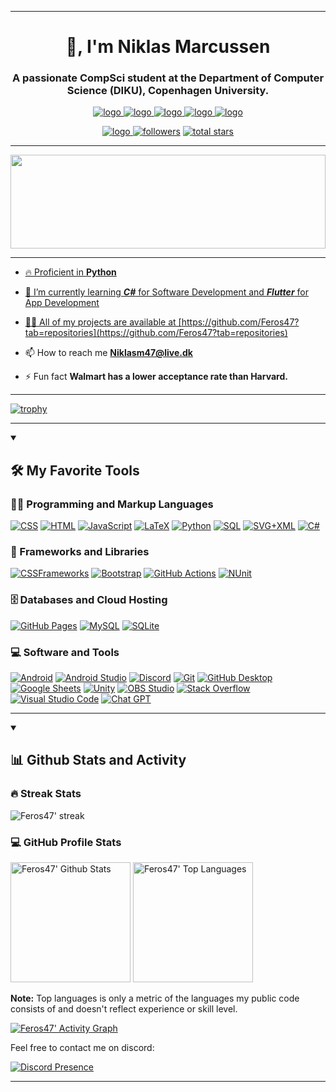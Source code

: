 <hr>

<h1 align="center">👋, I'm Niklas Marcussen</h1>
<h3 align="center">A passionate CompSci student at the Department of Computer Science (DIKU), Copenhagen University.</h3>

<!-- My links -->
<p align="center">
  <a href="https://www.linkedin.com/in/niklas-marcussen-232391299/"><img alt="logo" src="https://img.shields.io/badge/-LinkedIn-0077B5?logo=linkedin&logoColor=white&style=for-the-badge"/>
  <a href="https://github.com/Feros47"><img alt="logo" src="https://img.shields.io/badge/-GitHub-black?logo=github&logoColor=white&style=for-the-badge"/>
  <a href="https://www.instagram.com/marcussen_niklas/"><img alt="logo" src="https://img.shields.io/badge/-Instagram-c13584?logo=instagram&logoColor=white&style=for-the-badge"/>
  <a href="https://www.youtube.com/channel/UCWf53JkOtDx16pvm_bEPmHg"><img alt="logo" src="https://img.shields.io/badge/-YouTube-red?logo=youtube&logoColor=white&style=for-the-badge"/>
  <a href="https://discord.com/users/317062000201170944"><img alt="logo" src="https://img.shields.io/badge/-Discord-3e74e8?logo=discord&logoColor=white&style=for-the-badge"/>
</p>
<p align="center">
  <a href="discord.com"><img alt="logo" src="https://komarev.com/ghpvc/?username=Feros47&style=for-the-badge"/>
  <img alt="followers" title="Følg mig på Github" src="https://custom-icon-badges.demolab.com/github/followers/Feros47?color=236ad3&labelColor=1155ba&style=for-the-badge&logo=person-add&label=Follow&logoColor=white"/></a>
  <a href="https://github.com/Feros47?tab=repositories&sort=stargazers"><img alt="total stars" title="Total stars on GitHub" src="https://custom-icon-badges.demolab.com/github/stars/Feros47?color=55960c&style=for-the-badge&labelColor=488207&logo=star"/>
</p>

<hr>

<img src="https://raw.githubusercontent.com/rodrigograca31/rodrigograca31/master/matrix.svg" width="100%" height="150px"/> 

 <hr>
<!-- Coding joke image and our details -->
 
- 🔥 Proficient in **Python**

- 🌱 I’m currently learning ***C#*** for Software Development and ***Flutter*** for App Development

- 👨‍💻 All of my projects are available at [https://github.com/Feros47?tab=repositories](https://github.com/Feros47?tab=repositories)

- 📫 How to reach me **Niklasm47@live.dk**

- ⚡ Fun fact **Walmart has a lower acceptance rate than Harvard.**

<hr>
<!-- Git trophies -->
  
[![trophy](https://github-profile-trophy.vercel.app/?username=Feros47&theme=onedark)](https://github.com/ryo-ma/github-profile-trophy)

<hr>
<!-- Coding languages and stuff I work on -->

<details open> 
  <summary><h2>🛠️ My Favorite Tools</h2></summary>
  <!-- Some badges are from https://github.com/Ileriayo/markdown-badges -->

  <h3>👨‍💻 Programming and Markup Languages</h3>

  <p>
      <a href="https://github.com/search?q=user%3ADenverCoder1+language%3Acss"><img alt="CSS" src="https://img.shields.io/badge/CSS-1572B6.svg?logo=css3&logoColor=white"></a>
      <a href="https://github.com/search?q=user%3ADenverCoder1+language%3Ahtml"><img alt="HTML" src="https://img.shields.io/badge/HTML-E34F26.svg?logo=html5&logoColor=white"></a>
      <a href="https://github.com/search?q=user%3ADenverCoder1+language%3Ajavascript"><img alt="JavaScript" src="https://img.shields.io/badge/JavaScript-F7DF1E.svg?logo=javascript&logoColor=black"></a>
      <a href="https://github.com/search?q=user%3ADenverCoder1+language%3Atex"><img alt="LaTeX" src="https://img.shields.io/badge/LaTeX-008080.svg?logo=LaTeX&logoColor=white"></a>
      <a href="https://github.com/search?q=user%3ADenverCoder1+language%3Apython"><img alt="Python" src="https://img.shields.io/badge/Python-14354C.svg?logo=python&logoColor=white"></a>
      <a href="https://github.com/search?q=user%3ADenverCoder1+language%3Asql"><img alt="SQL" src="https://custom-icon-badges.demolab.com/badge/SQL-025E8C.svg?logo=database&logoColor=white"></a>
      <a href="https://github.com/search?q=user%3ADenverCoder1+language%3Asvg"><img alt="SVG+XML" src="https://img.shields.io/badge/SVG%2BXML-e0982c.svg?logo=svg&logoColor=white"></a>
      <a href="https://github.com/search?q=user%3ADenverCoder1+language%3Acsharp"><img alt="C#" src="https://custom-icon-badges.demolab.com/badge/F%23-68217A.svg?logo=cs2&logoColor=white"></a>

  </p>

  <h3>🧰 Frameworks and Libraries</h3>

  <p>
    <a href="#"><img alt="CSSFrameworks" src="https://img.shields.io/badge/CSS_Frameworks-1572B6.svg?logo=css3&logoColor=white"></a>
    <a href="#"><img alt="Bootstrap" src="https://img.shields.io/badge/Bootstrap-7952B3.svg?logo=bootstrap&logoColor=white"></a>
    <a href="#"><img alt="GitHub Actions" src="https://img.shields.io/badge/GitHub%20Actions-2671E5.svg?logo=github%20actions&logoColor=white"></a>
    <a href="#"><img alt="NUnit" src="https://img.shields.io/badge/NUnit-25A162.svg?logo=circle&logoColor=white"></a>
  </p>

  <h3>🗄️ Databases and Cloud Hosting</h3>

  <p>
      <a href="#"><img alt="GitHub Pages" src="https://img.shields.io/badge/GitHub%20Pages-327FC7.svg?logo=github&logoColor=white"></a>
      <a href="#"><img alt="MySQL" src="https://img.shields.io/badge/MySQL-00f.svg?logo=mysql&logoColor=white"></a>
      <a href="#"><img alt="SQLite" src ="https://img.shields.io/badge/SQLite-07405e.svg?logo=sqlite&logoColor=white"></a>
  </p>

  <h3>💻 Software and Tools</h3>

  <p>
      <a href="#"><img alt="Android" src="https://img.shields.io/badge/Android-3DDC84?logo=android&logoColor=white"></a>
      <a href="#"><img alt="Android Studio" src="https://img.shields.io/badge/Android%20Studio-008678.svg?logo=android-studio&logoColor=white"></a>
      <a href="#"><img alt="Discord" src="https://img.shields.io/badge/-Discord-5865F2.svg?logo=discord&logoColor=white"></a>
      <a href="#"><img alt="Git" src="https://img.shields.io/badge/Git-F05033.svg?logo=git&logoColor=white"></a>
      <a href="#"><img alt="GitHub Desktop" src="https://img.shields.io/badge/GitHub%20Desktop-8034A9.svg?logo=github&logoColor=white"></a>
      <a href="#"><img alt="Google Sheets" src="https://img.shields.io/badge/Sheets-34A853.svg?logo=google%20sheets&logoColor=white"></a>
      <a href="#"><img alt="Unity" src="https://img.shields.io/badge/Unity-100000?logo=unity&logoColor=white"></a>
      <a href="#"><img alt="OBS Studio" src="https://img.shields.io/badge/-OBS-302E31?logo=obs-studio&logoColor=white"></a>
      <a href="#"><img alt="Stack Overflow" src="https://img.shields.io/badge/-Stack%20Overflow-FE7A16?logo=stack-overflow&logoColor=white"></a>
      <a href="#"><img alt="Visual Studio Code" src="https://img.shields.io/badge/Visual%20Studio%20Code-0078d7.svg?logo=visual-studio-code&logoColor=white"></a>
      <a href="#"><img alt="Chat GPT" src="https://img.shields.io/badge/chatGPT-74aa9c?logo=openai&logoColor=white"></a>
  </p>
</details>

<hr>


<details open> 
  <summary><h2>📊 Github Stats and Activity</h2></summary>

  <h3>🔥 Streak Stats</h3>

  <!-- GitHub Readme Streak Stats - https://github.com/DenverCoder1/github-readme-streak-stats -->
  <p>
    <a>
      <img title="streak" alt="Feros47' streak" src="https://streak-stats.demolab.com/?user=Feros47&theme=monokai-metallian&hide_border=true&mode=weekly"/>
    </a>
  </p>

  <h3>💻 GitHub Profile Stats</h3>

  <!-- https://github.com/anuraghazra/github-readme-stats -->

  <a href="https://github.com/anuraghazra/github-readme-stats"><img alt="Feros47' Github Stats" src="https://denvercoder1-github-readme-stats.vercel.app/api/?username=Feros47&show_icons=true&include_all_commits=true&count_private=true&theme=react&hide_border=true&bg_color=1F222E&title_color=F85D7F&icon_color=F8D866" height="192px"/></a>
  <a href="https://github.com/anuraghazra/github-readme-stats"><img alt="Feros47' Top Languages" src="https://denvercoder1-github-readme-stats.vercel.app/api/top-langs/?username=Feros47&langs_count=15&layout=compact&theme=react&hide_border=true&bg_color=1F222E&title_color=F85D7F&icon_color=F8D866&hide=Jupyter%20Notebook,Roff,HTML,CSS" height="192px"/></a>
  <br/>

  <b>Note:</b> Top languages is only a metric of the languages my public code consists of and doesn't reflect experience or skill level.
  
  <!-- https://github.com/ashutosh00710/github-readme-activity-graph -->

  <a href="https://github.com/ashutosh00710/github-readme-activity-graph"><img alt="Feros47' Activity Graph" src="https://github-readme-activity-graph.vercel.app/graph/?username=Feros47&bg_color=1F222E&color=F8D866&line=F85D7F&point=FFFFFF&hide_border=true" /></a>


Feel free to contact me on discord:

[![Discord Presence](https://lanyard-profile-readme.vercel.app/api/317062000201170944)](https://discord.com/users/317062000201170944)
<hr>

